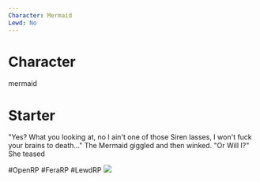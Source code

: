 ```yaml
---
Character: Mermaid
Lewd: No
---
```

# Character
mermaid

# Starter

"Yes? What you looking at, no I ain't one of those Siren lasses, I won't fuck your brains to death..." The Mermaid giggled and then winked. "Or Will I?" She teased
  

#OpenRP #FeraRP #LewdRP 
![](819fe9521f1316275e6b02da0280c28b.jpg)